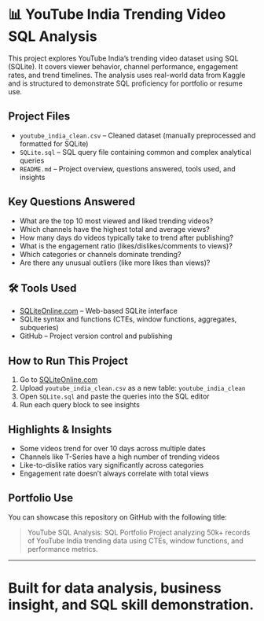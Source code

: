 # 📊 YouTube India Trending Video SQL Analysis

This project explores YouTube India’s trending video dataset using SQL (SQLite). It covers viewer behavior, channel performance, engagement rates, and trend timelines. The analysis uses real-world data from Kaggle and is structured to demonstrate SQL proficiency for portfolio or resume use.

## Project Files

- `youtube_india_clean.csv` – Cleaned dataset (manually preprocessed and formatted for SQLite)
- `SQLite.sql` – SQL query file containing common and complex analytical queries
- `README.md` – Project overview, questions answered, tools used, and insights

## Key Questions Answered

- What are the top 10 most viewed and liked trending videos?
- Which channels have the highest total and average views?
- How many days do videos typically take to trend after publishing?
- What is the engagement ratio (likes/dislikes/comments to views)?
- Which categories or channels dominate trending?
- Are there any unusual outliers (like more likes than views)?

## 🛠️ Tools Used

- [SQLiteOnline.com](https://sqliteonline.com) – Web-based SQLite interface
- SQLite syntax and functions (CTEs, window functions, aggregates, subqueries)
- GitHub – Project version control and publishing

## How to Run This Project

1. Go to [SQLiteOnline.com](https://sqliteonline.com)
2. Upload `youtube_india_clean.csv` as a new table: `youtube_india_clean`
3. Open `SQLite.sql` and paste the queries into the SQL editor
4. Run each query block to see insights

## Highlights & Insights

- Some videos trend for over 10 days across multiple dates
- Channels like T-Series have a high number of trending videos
- Like-to-dislike ratios vary significantly across categories
- Engagement rate doesn’t always correlate with total views

## Portfolio Use

You can showcase this repository on GitHub with the following title:
> YouTube SQL Analysis: SQL Portfolio Project analyzing 50k+ records of YouTube India trending data using CTEs, window functions, and performance metrics.

---

# Built for data analysis, business insight, and SQL skill demonstration.
